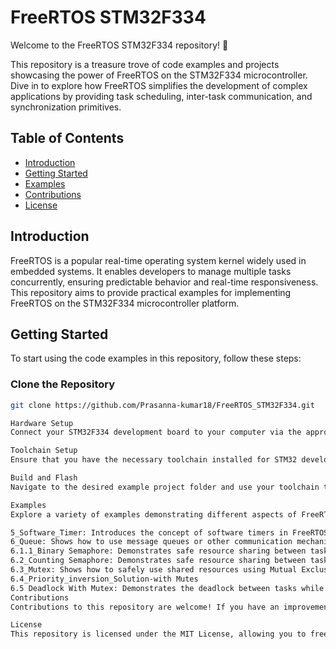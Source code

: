 # FreeRTOS STM32F334

Welcome to the FreeRTOS STM32F334 repository! 🚀

This repository is a treasure trove of code examples and projects showcasing the power of FreeRTOS on the STM32F334 microcontroller. Dive in to explore how FreeRTOS simplifies the development of complex applications by providing task scheduling, inter-task communication, and synchronization primitives.

## Table of Contents
- [Introduction](#introduction)
- [Getting Started](#getting-started)
- [Examples](#examples)
- [Contributions](#contributions)
- [License](#license)

## Introduction

FreeRTOS is a popular real-time operating system kernel widely used in embedded systems. It enables developers to manage multiple tasks concurrently, ensuring predictable behavior and real-time responsiveness. This repository aims to provide practical examples for implementing FreeRTOS on the STM32F334 microcontroller platform.

## Getting Started

To start using the code examples in this repository, follow these steps:

### Clone the Repository

```bash
git clone https://github.com/Prasanna-kumar18/FreeRTOS_STM32F334.git

Hardware Setup
Connect your STM32F334 development board to your computer via the appropriate interface (e.g., USB, UART, etc.).

Toolchain Setup
Ensure that you have the necessary toolchain installed for STM32 development, such as the STM32CubeIDE or a compatible toolchain.

Build and Flash
Navigate to the desired example project folder and use your toolchain to build the project. Flash the compiled binary onto your STM32F334 development board.

Examples
Explore a variety of examples demonstrating different aspects of FreeRTOS on the STM32F334 platform. Each example is contained in its own folder and includes a README file with details about its functionality. Some of the included examples are:

5_Software_Timer: Introduces the concept of software timers in FreeRTOS.
6_Queue: Shows how to use message queues or other communication mechanisms between tasks.
6.1.1_Binary Semaphore: Demonstrates safe resource sharing between tasks using Semaphore.
6.2_Counting Semaphore: Demonstrates safe resource sharing between tasks using Semaphore.
6.3_Mutex: Shows how to safely use shared resources using Mutual Exclusion.
6.4_Priority_inversion_Solution-with Mutes
6.5 Deadlock With Mutex: Demonstrates the deadlock between tasks while using the same shared resources using mutex.
Contributions
Contributions to this repository are welcome! If you have an improvement to an existing example or want to add a new example related to FreeRTOS on STM32F334, please open a pull request. Be sure to follow the existing coding style and provide clear documentation for your contribution.

License
This repository is licensed under the MIT License, allowing you to freely use, modify, and distribute the code for your own projects.
